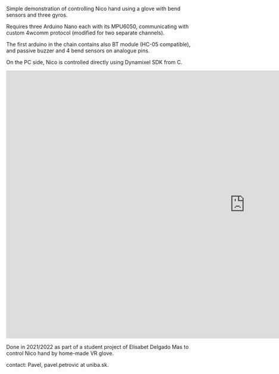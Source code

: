 Simple demonstration of controlling Nico hand using a glove with bend sensors
and three gyros.

Requires three Arduino Nano each with its MPU6050, 
communicating with custom 4wcomm protocol (modified
for two separate channels).

The first arduino in the chain contains also BT module (HC-05 compatible),
and passive buzzer and 4 bend sensors on analogue pins.

On the PC side, Nico is controlled directly using Dynamixel SDK from C.

<iframe width="1280" height="720" src="https://www.youtube.com/embed/7e5xwhA107s" title="YouTube video player" frameborder="0" allow="accelerometer; autoplay; clipboard-write; encrypted-media; gyroscope; picture-in-picture" allowfullscreen></iframe>

Done in 2021/2022 as part of a student project of Elisabet Delgado Mas to control Nico hand by home-made VR glove.

contact: Pavel, pavel.petrovic at uniba.sk.
